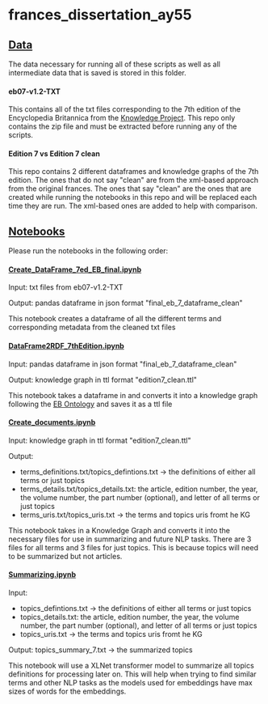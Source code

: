 # frances_dissertation_ay55
 
## [Data](https://github.com/alexyoung13/frances_dissertation_ay55/tree/main/data)

The data necessary for running all of these scripts as well as all intermediate data that is saved is stored in this folder. 

#### eb07-v1.2-TXT

This contains all of the txt files corresponding to the 7th edition of the Encyclopedia Britannica from the [Knowledge Project](https://tu-plogan.github.io/source/r_releases.html). This repo only contains the zip file and must be extracted before running any of the scripts.

#### Edition 7 vs Edition 7 clean

This repo contains 2 different dataframes and knowledge graphs of the 7th edition. The ones that do not say "clean" are from the xml-based approach from the original frances. The ones that say "clean" are the ones that are created while running the notebooks in this repo and will be replaced each time they are run. The xml-based ones are added to help with comparison.

## [Notebooks](https://github.com/alexyoung13/frances_dissertation_ay55/tree/main/Notebooks)

Please run the notebooks in the following order:

#### [Create_DataFrame_7ed_EB_final.ipynb](https://github.com/alexyoung13/frances_dissertation_ay55/blob/main/Notebooks/Create_DataFrame_7ed_EB_final.ipynb)

Input: txt files from eb07-v1.2-TXT

Output: pandas dataframe in json format "final_eb_7_dataframe_clean"

This notebook creates a dataframe of all the different terms and corresponding metadata from the cleaned txt files

#### [DataFrame2RDF_7thEdition.ipynb](https://github.com/alexyoung13/frances_dissertation_ay55/blob/main/Notebooks/DataFrame2RDF_7thEdition.ipynb)

Input: pandas dataframe in json format "final_eb_7_dataframe_clean"

Output: knowledge graph in ttl format "edition7_clean.ttl"

This notebook takes a dataframe in and converts it into a knowledge graph following the [EB Ontology](https://francesnlp.github.io/EB-ontology/doc/index-en.html) and saves it as a ttl file

#### [Create_documents.ipynb](https://github.com/alexyoung13/frances_dissertation_ay55/blob/main/Notebooks/Create_documents.ipynb)

Input: knowledge graph in ttl format "edition7_clean.ttl"

Output: 
- terms_definitions.txt/topics_defintions.txt -> the definitions of either all terms or just topics
- terms_details.txt/topics_details.txt: the article, edition number, the year, the volume number, the part number (optional), and letter of all terms or just topics 
- terms_uris.txt/topics_uris.txt -> the terms and topics uris fromt he KG

This notebook takes in a Knowledge Graph and converts it into the necessary files for use in summarizing and future NLP tasks. There are 3 files for all terms and 3 files for just topics. This is because topics will need to be summarized but not articles.

#### [Summarizing.ipynb](https://github.com/alexyoung13/frances_dissertation_ay55/blob/main/Notebooks/Summarizing.ipynb)

Input: 
- topics_defintions.txt -> the definitions of either all terms or just topics
- topics_details.txt: the article, edition number, the year, the volume number, the part number (optional), and letter of all terms or just topics 
- topics_uris.txt -> the terms and topics uris fromt he KG

Output: topics_summary_7.txt -> the summarized topics

This notebook will use a XLNet transformer model to summarize all topics definitions for processing later on. This will help when trying to find similar terms and other NLP tasks as the models used for embeddings have max sizes of words for the embeddings.

